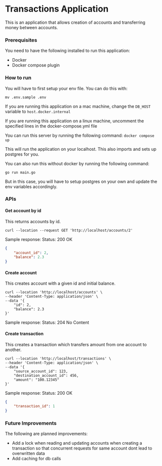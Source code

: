 # Transactions Application #

This is an application that allows creation of accounts and transferring money between accounts.

### Prerequisites ###
You need to have the following installed to run this application:
* Docker
* Docker compose plugin

### How to run ###
You will have to first setup your env file. You can do this with:
```commandline
mv .env.sample .env
```

If you are running this application on a mac machine, change the `DB_HOST` variable to `host.docker.internal`

If you are running this application on a linux machine, uncomment the specified lines in the docker-compose.yml file

You can run this server by running the following command: `docker compose up`

This will run the application on your localhost. This also imports and sets up postgres for you.

You can also run this without docker by running the following command:
```commandline
go run main.go
```

But in this case, you will have to setup postgres on your own and update the env variables accordingly.

### APIs ###

#### Get account by id ####
This returns accounts by id.

```commandline
curl --location --request GET 'http://localhost/accounts/2'
```

Sample response:
Status: 200 OK
```json
{
    "account_id": 2,
    "balance": 2.3
}
```

#### Create account ####
This creates account with a given id and initial balance.

```commandline
curl --location 'http://localhost/accounts' \
--header 'Content-Type: application/json' \
--data '{
    "id": 2,
    "balance": 2.3
}'
```

Sample response:
Status: 204 No Content

#### Create transaction ####
This creates a transaction which transfers amount from one account to another.

```commandline
curl --location 'http://localhost/transactions' \
--header 'Content-Type: application/json' \
--data '{
    "source_account_id": 123,
    "destination_account_id": 456,
    "amount": "100.12345"
}'
```

Sample response:
Status: 200 OK
```json
{
    "transaction_id": 1
}
```

### Future Improvements ###
The following are planned improvements:
* Add a lock when reading and updating accounts when creating a transaction so that concurrent requests for same account dont lead to overwritten data
* Add caching for db calls